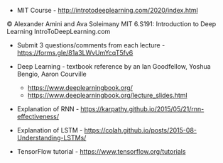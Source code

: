 - MIT Course - http://introtodeeplearning.com/2020/index.html

© Alexander Amini and Ava Soleimany
MIT 6.S191: Introduction to Deep Learning
IntroToDeepLearning.com

- Submit 3 questions/comments from each lecture - https://forms.gle/81a3LWvUmYcqT5fv6

- Deep Learning - textbook reference by an Ian Goodfellow, Yoshua Bengio, Aaron Courville
  - https://www.deeplearningbook.org/
  - https://www.deeplearningbook.org/lecture_slides.html

- Explanation of RNN - https://karpathy.github.io/2015/05/21/rnn-effectiveness/
- Explanation of LSTM - https://colah.github.io/posts/2015-08-Understanding-LSTMs/
- TensorFlow tutorial - https://www.tensorflow.org/tutorials
